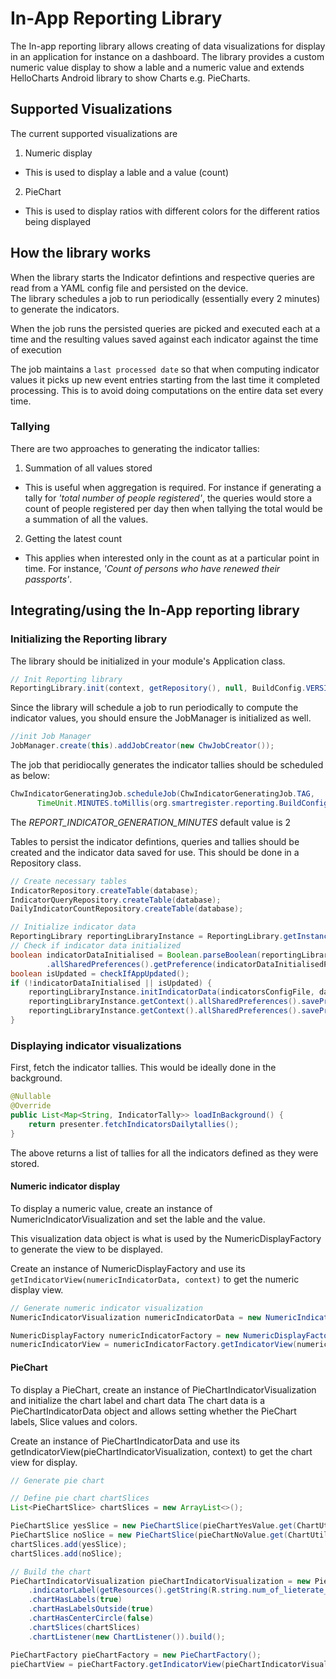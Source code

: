 # In-App Reporting Library

The In-app reporting library allows creating of data visualizations for display in an application for instance on a dashboard. The library provides a custom numeric value display to show a lable and a numeric value and extends HelloCharts Android library to show Charts e.g. PieCharts.  

## Supported Visualizations

The current supported visualizations are

1. Numeric display

- This is used to display a lable and a value (count)

2. PieChart

- This is used to display ratios with different colors for the different ratios being displayed

## How the library works  

When the library starts the Indicator defintions and respective queries are read from a YAML config file and persisted on the device.  
The library schedules a job to run periodically (essentially every 2 minutes) to generate the indicators.  

When the job runs the persisted queries are picked and executed each at a time and the resulting values saved against each indicator against the time of execution

The job maintains a `last processed date` so that when computing indicator values it picks up new event entries starting from the last time it completed processing. This is to avoid doing computations on the entire data set every time.  

### Tallying

There are two approaches to generating the indicator tallies: 

1. Summation of all values stored

- This is useful when aggregation is required. For instance if generating a tally for _'total number of people registered'_, the queries would store a count of people registered per day then when tallying the total would be a summation of all the values.  

2. Getting the latest count

- This applies when interested only in the count as at a particular point in time. For instance, _'Count of persons who have renewed their passports'_.  

## Integrating/using the In-App reporting library  

### Initializing the Reporting library

The library should be initialized in your module's Application class.

```java
// Init Reporting library
ReportingLibrary.init(context, getRepository(), null, BuildConfig.VERSION_CODE, BuildConfig.DATABASE_VERSION);
```

Since the library will schedule a job to run periodically to compute the indicator values, you should ensure the JobManager is initialized as well. 

```java
//init Job Manager
JobManager.create(this).addJobCreator(new ChwJobCreator());
```

The job that peridiocally generates the indicator tallies should be scheduled as below:

```java
ChwIndicatorGeneratingJob.scheduleJob(ChwIndicatorGeneratingJob.TAG,
      TimeUnit.MINUTES.toMillis(org.smartregister.reporting.BuildConfig.REPORT_INDICATOR_GENERATION_MINUTES), TimeUnit.MINUTES.toMillis(1));
```

The *REPORT_INDICATOR_GENERATION_MINUTES* default value is 2

Tables to persist the indicator defintions, queries and tallies should be created and the indicator data saved for use. 
This should be done in a Repository class.

```java
// Create necessary tables
IndicatorRepository.createTable(database);
IndicatorQueryRepository.createTable(database);
DailyIndicatorCountRepository.createTable(database);

// Initialize indicator data
ReportingLibrary reportingLibraryInstance = ReportingLibrary.getInstance();
// Check if indicator data initialized
boolean indicatorDataInitialised = Boolean.parseBoolean(reportingLibraryInstance.getContext()
        .allSharedPreferences().getPreference(indicatorDataInitialisedPref));
boolean isUpdated = checkIfAppUpdated();
if (!indicatorDataInitialised || isUpdated) {
    reportingLibraryInstance.initIndicatorData(indicatorsConfigFile, database); // This will persist the data in the DB
    reportingLibraryInstance.getContext().allSharedPreferences().savePreference(indicatorDataInitialisedPref, "true");
    reportingLibraryInstance.getContext().allSharedPreferences().savePreference(appVersionCodePref, String.valueOf(BuildConfig.VERSION_CODE));
}
```

### Displaying indicator visualizations

First, fetch the indicator tallies. This would be ideally done in the background.

```java
@Nullable
@Override
public List<Map<String, IndicatorTally>> loadInBackground() {
    return presenter.fetchIndicatorsDailytallies();
}
```

The above returns a list of tallies for all the indicators defined as they were stored. 

#### Numeric indicator display

To display a numeric value, create an instance of NumericIndicatorVisualization and set the lable and the value.

This visualization data object is what is used by the NumericDisplayFactory to generate the view to be displayed.

Create an instance of NumericDisplayFactory and use its `getIndicatorView(numericIndicatorData, context)` to get the numeric display view.

```java
// Generate numeric indicator visualization
NumericIndicatorVisualization numericIndicatorData = new NumericIndicatorVisualization(getResources().getString(R.string.total_under_5_count), numericIndicatorValue.get(SampleDataDBUtil.numericIndicatorKey).getCount());

NumericDisplayFactory numericIndicatorFactory = new NumericDisplayFactory();
numericIndicatorView = numericIndicatorFactory.getIndicatorView(numericIndicatorData, context);
```

#### PieChart

To display a PieChart, create an instance of PieChartIndicatorVisualization and initialize the chart label and chart data The chart data is a PieChartIndicatorData object and allows setting whether the PieChart labels, Slice values and colors.

Create an instance of PieChartIndicatorData and use its getIndicatorView(pieChartIndicatorVisualization, context) to get the chart view for display.

```java
// Generate pie chart

// Define pie chart chartSlices
List<PieChartSlice> chartSlices = new ArrayList<>();

PieChartSlice yesSlice = new PieChartSlice(pieChartYesValue.get(ChartUtil.pieChartYesIndicatorKey).getCount(), ChartUtil.YES_GREEN_SLICE_COLOR);
PieChartSlice noSlice = new PieChartSlice(pieChartNoValue.get(ChartUtil.pieChartNoIndicatorKey).getCount(), ChartUtil.NO_RED_SLICE_COLOR);
chartSlices.add(yesSlice);
chartSlices.add(noSlice);

// Build the chart
PieChartIndicatorVisualization pieChartIndicatorVisualization = new PieChartIndicatorVisualization.PieChartIndicatorVisualizationBuilder()
    .indicatorLabel(getResources().getString(R.string.num_of_lieterate_children_0_60_label))
    .chartHasLabels(true)
    .chartHasLabelsOutside(true)
    .chartHasCenterCircle(false)
    .chartSlices(chartSlices)
    .chartListener(new ChartListener()).build();

PieChartFactory pieChartFactory = new PieChartFactory();
pieChartView = pieChartFactory.getIndicatorView(pieChartIndicatorVisualization, getContext());
```
